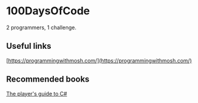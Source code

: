 # 100DaysOfCode
2 programmers, 1 challenge. 

## Useful links
[https://programmingwithmosh.com/](https://programmingwithmosh.com/)

## Recommended books
[The player's guide to C#](https://www.amazon.co.uk/C-Players-Guide-3rd/dp/0985580135)
